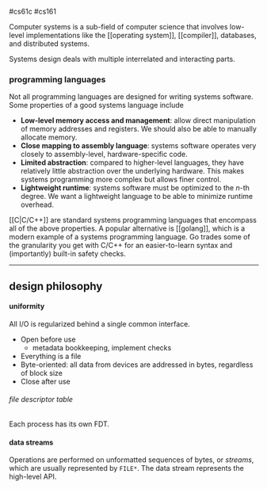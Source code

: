 #cs61c #cs161 

Computer systems is a sub-field of computer science that involves low-level implementations like the [[operating system]], [[compiler]], databases, and distributed systems.

Systems design deals with multiple interrelated and interacting parts.
### programming languages
Not all programming languages are designed for writing systems software. Some properties of a good systems language include
- **Low-level memory access and management**: allow direct manipulation of memory addresses and registers. We should also be able to manually allocate memory.
- **Close mapping to assembly language**: systems software operates very closely to assembly-level, hardware-specific code. 
- **Limited abstraction**: compared to higher-level languages, they have relatively little abstraction over the underlying hardware. This makes systems programming more complex but allows finer control.
- **Lightweight runtime**: systems software must be optimized to the $n$-th degree. We want a lightweight language to be able to minimize runtime overhead.

[[C|C/C++]] are standard systems programming languages that encompass all of the above properties. A popular alternative is [[golang]], which is a modern example of a systems programming language. Go trades some of the granularity you get with C/C++ for an easier-to-learn syntax and (importantly) built-in safety checks.

---
## design philosophy

#### uniformity
All I/O is regularized behind a single common interface. 
- Open before use
	- metadata bookkeeping, implement checks
- Everything is a file
- Byte-oriented: all data from devices are addressed in bytes, regardless of block size
- Close after use
###### file descriptor table
Each process has its own FDT.

#### data streams
Operations are performed on unformatted sequences of bytes, or *streams*, which are usually represented by `FILE*`. The data stream represents the high-level API. 